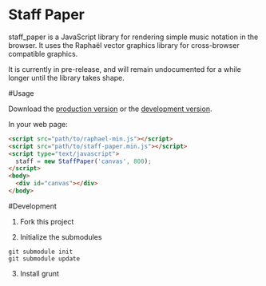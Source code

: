 Staff Paper
===========

staff_paper is a JavaScript library for rendering simple music notation in the browser. It uses the Raphaël vector graphics library for cross-browser compatible graphics.

It is currently in pre-release, and will remain undocumented for a while longer until the library takes shape.

#Usage

Download the [production version][min] or the [development version][max].

[min]: https://raw.github.com/penmanglewood/staff_paper/master/bin/staff-paper.min.js
[max]: https://raw.github.com/penmanglewood/staff_paper/master/bin/staff-paper.js 

In your web page:

```html
<script src="path/to/raphael-min.js"></script>
<script src="path/to/staff-paper.min.js"></script>
<script type="text/javascript">
  staff = new StaffPaper('canvas', 800);
</script>
<body>
  <div id="canvas"></div>
</body>
```

#Development

1. Fork this project

2. Initialize the submodules

```
git submodule init
git submodule update
```

3. Install grunt